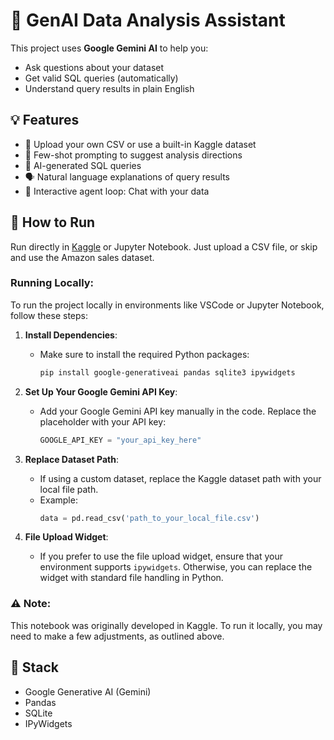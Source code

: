 # 🤖 GenAI Data Analysis Assistant

This project uses **Google Gemini AI** to help you:
- Ask questions about your dataset
- Get valid SQL queries (automatically)
- Understand query results in plain English

## 💡 Features

- 📁 Upload your own CSV or use a built-in Kaggle dataset
- 🧠 Few-shot prompting to suggest analysis directions
- 🧾 AI-generated SQL queries
- 🗣️ Natural language explanations of query results
- 🧪 Interactive agent loop: Chat with your data

## 📍 How to Run
Run directly in [Kaggle](https://www.kaggle.com/code/yanelly/querywhiz-ai-powered-data-questions-insights) or Jupyter Notebook.
Just upload a CSV file, or skip and use the Amazon sales dataset.

### Running Locally:
To run the project locally in environments like VSCode or Jupyter Notebook, follow these steps:

1. **Install Dependencies**:
    - Make sure to install the required Python packages:
      ```bash
      pip install google-generativeai pandas sqlite3 ipywidgets
      ```
2. **Set Up Your Google Gemini API Key**:
    - Add your Google Gemini API key manually in the code. Replace the placeholder with your API key:
      ```python
      GOOGLE_API_KEY = "your_api_key_here"
      ```

3. **Replace Dataset Path**:
    - If using a custom dataset, replace the Kaggle dataset path with your local file path.
    - Example:
      ```python
      data = pd.read_csv('path_to_your_local_file.csv')
      ```

4. **File Upload Widget**:
    - If you prefer to use the file upload widget, ensure that your environment supports `ipywidgets`. Otherwise, you can replace the widget with standard file handling in Python.

### ⚠️ Note:
This notebook was originally developed in Kaggle. To run it locally, you may need to make a few adjustments, as outlined above.

## 🔧 Stack
- Google Generative AI (Gemini)
- Pandas
- SQLite
- IPyWidgets